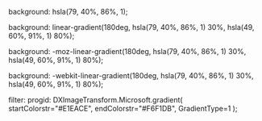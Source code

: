 background: hsla(79, 40%, 86%, 1);

background: linear-gradient(180deg, hsla(79, 40%, 86%, 1) 30%, hsla(49, 60%, 91%, 1) 80%);

background: -moz-linear-gradient(180deg, hsla(79, 40%, 86%, 1) 30%, hsla(49, 60%, 91%, 1) 80%);

background: -webkit-linear-gradient(180deg, hsla(79, 40%, 86%, 1) 30%, hsla(49, 60%, 91%, 1) 80%);

filter: progid: DXImageTransform.Microsoft.gradient( startColorstr="#E1EACE", endColorstr="#F6F1DB", GradientType=1 );
